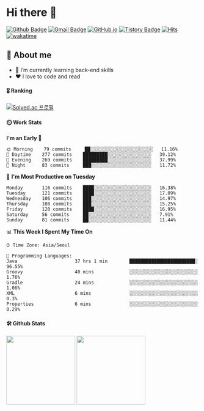 # Hi there 👋
[![Github Badge](https://img.shields.io/badge/-uiw6unoh-grey?style=flat&logo=github&logoColor=white&link=https://github.com/uiw6unoh/)](https://www.github.com/uiw6unoh/) 
[![Gmail Badge](https://img.shields.io/badge/-uiw6unoh@naver.com-c14438?style=flat&logo=Gmail&logoColor=white&link=mailto:uiw6unoh@naver.com)](mailto:uiw6unoh@naver.com) 
[![GitHub.io](https://img.shields.io/badge/GitHub.io-orange?style=flat&logoColor=white)](https://uiw6unoh.github.io/)
[![Tistory Badge](https://img.shields.io/badge/Tech%20Blog-yellow?style=flat&logoColor=white)](https://#/)
[![Hits](https://hits.seeyoufarm.com/api/count/incr/badge.svg?url=https%3A%2F%2Fgithub.com%2Fuiw6unoh&count_bg=%2379C83D&title_bg=%23555555&icon=&icon_color=%23E7E7E7&title=hits&edge_flat=false)](https://hits.seeyoufarm.com)
[![wakatime](https://wakatime.com/badge/user/54252e40-b19e-45e1-9ec9-fb1c5a26c628.svg)](https://wakatime.com/@54252e40-b19e-45e1-9ec9-fb1c5a26c628)
<!-- [![Portfolio Badge](https://img.shields.io/badge/portfolio-web-blue?style=flat&link=https://github.com/uiw6unoh/)](https://github.com/uiw6unoh/)  -->

## 💬 About me
- 🌱 I’m currently learning back-end skills
- ❤️ I love to code and read


#### 🎖️ Ranking
[![Solved.ac 프로필](http://mazassumnida.wtf/api/v2/generate_badge?boj=uiw6unoh)](https://www.acmicpc.net/user/uiw6unoh)

#### ⏲️ Work Stats
<!--[![uiw6unoh's wakatime stats](https://github-readme-stats.vercel.app/api/wakatime?username=uiw6unoh)]-->

<!--START_SECTION:waka-->
**I'm an Early 🐤** 

```text
🌞 Morning    79 commits     ██░░░░░░░░░░░░░░░░░░░░░░░   11.16% 
🌆 Daytime    277 commits    █████████░░░░░░░░░░░░░░░░   39.12% 
🌃 Evening    269 commits    █████████░░░░░░░░░░░░░░░░   37.99% 
🌙 Night      83 commits     ███░░░░░░░░░░░░░░░░░░░░░░   11.72%

```
📅 **I'm Most Productive on Tuesday** 

```text
Monday       116 commits    ████░░░░░░░░░░░░░░░░░░░░░   16.38% 
Tuesday      121 commits    ████░░░░░░░░░░░░░░░░░░░░░   17.09% 
Wednesday    106 commits    ███░░░░░░░░░░░░░░░░░░░░░░   14.97% 
Thursday     108 commits    ███░░░░░░░░░░░░░░░░░░░░░░   15.25% 
Friday       120 commits    ████░░░░░░░░░░░░░░░░░░░░░   16.95% 
Saturday     56 commits     ██░░░░░░░░░░░░░░░░░░░░░░░   7.91% 
Sunday       81 commits     ██░░░░░░░░░░░░░░░░░░░░░░░   11.44%

```


📊 **This Week I Spent My Time On** 

```text
⌚︎ Time Zone: Asia/Seoul

💬 Programming Languages: 
Java                     37 hrs 1 min        ████████████████████████░   96.55% 
Groovy                   40 mins             ░░░░░░░░░░░░░░░░░░░░░░░░░   1.76% 
Gradle                   24 mins             ░░░░░░░░░░░░░░░░░░░░░░░░░   1.06% 
XML                      6 mins              ░░░░░░░░░░░░░░░░░░░░░░░░░   0.3% 
Properties               6 mins              ░░░░░░░░░░░░░░░░░░░░░░░░░   0.29%

```


<!--END_SECTION:waka-->

#### 🛠️ Github Stats <br/>
<p>
  <img height="180em" src="https://github-readme-stats.vercel.app/api?username=uiw6unoh&show_icons=true&include_all_commits=true">
  <img height="180em" src="https://github-readme-stats.vercel.app/api/top-langs/?username=uiw6unoh&layout=compact">
</p>

